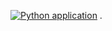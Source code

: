 [![Python application](https://github.com/wesley-marcos/C214_Seminario_CI/actions/workflows/python-app.yml/badge.svg?branch=master)](https://github.com/wesley-marcos/C214_Seminario_CI/actions/workflows/python-app.yml)
.

